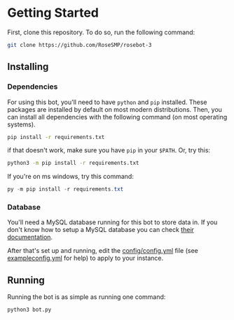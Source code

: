 # Getting Started

First, clone this repository. To do so, run the following command:

```sh
git clone https://github.com/RoseSMP/rosebot-3
```

## Installing

### Dependencies

For using this bot, you'll need to have `python` and `pip` installed. These packages are installed by default on most modern distributions. Then, you can install all dependencies with the following command (on most operating systems). 
```sh
pip install -r requirements.txt
```
if that doesn't work, make sure you have `pip` in your `$PATH`. Or, try this:
```sh
python3 -m pip install -r requirements.txt
```
If you're on ms windows, try this command:
```powershell
py -m pip install -r requirements.txt
```


### Database

You'll need a MySQL database running for this bot to store data in. If you don't know how to setup a MySQL database you can check [their documentation](https://dev.mysql.com/doc/mysql-getting-started/en/). 

After that's set up and running, edit the [config/config.yml](../config/config.yml) file (see [exampleconfig.yml](../config/exampleconfig.yml) for help) to apply to your instance.


## Running

Running the bot is as simple as running one command:
```sh
python3 bot.py
```
